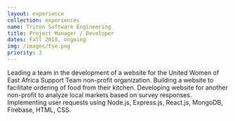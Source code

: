```yaml
---
layout: experience
collection: experiences
name: Triton Software Engineering
title: Project Manager / Developer
dates: Fall 2018, ongoing
img: /images/tse.png
priority: 3
---
```


Leading a team in the development of a website for the United Women of East Africa
Support Team non-profit organization. Building a website to facilitate ordering of
food from their kitchen. Developing website for another non-profit to analyze local
markets based on survey responses. Implementing user requests using Node.js, 
Express.js, React.js, MongoDB, Firebase, HTML, CSS.